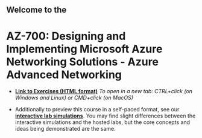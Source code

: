 ## Welcome to the
# AZ-700: Designing and Implementing Microsoft Azure Networking Solutions - Azure Advanced Networking



- **[Link to Exercises (HTML format)](https://cloudklass.github.io/Azure-Advanced-Networking/)**
*To open in a new tab:  CTRL+click (on Windows and Linux) or CMD+click (on MacOS)*


- Additionally to preview this course in a self-paced format, see our **[interactive lab simulations](https://mslabs.cloudguides.com/guides/AZ-700%20Lab%20Simulations%20-%20Designing%20and%20implementing%20Microsoft%20Azure%20networking%20solutions)**. You may find slight differences between the interactive simulations and the hosted labs, but the core concepts and ideas being demonstrated are the same.

